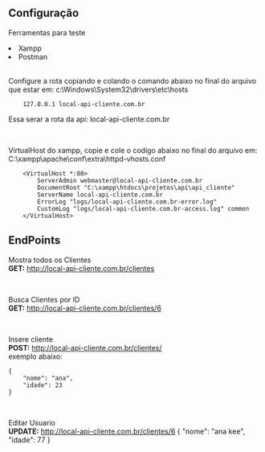 ## Configuração

<p>Ferramentas para teste</p>
<li>Xampp</li>
<li>Postman</li>

<br>

<p>Configure a rota copiando e colando o comando abaixo no final do arquivo que estar em: c:\Windows\System32\drivers\etc\hosts </p>


```
    127.0.0.1 local-api-cliente.com.br
```
<p>Essa serar a rota da api: local-api-cliente.com.br</p>

<br>

<p>VirtualHost do xampp, copie e cole o codigo abaixo no final do arquivo em: C:\xampp\apache\conf\extra\httpd-vhosts.conf </p>

```
    <VirtualHost *:80>
        ServerAdmin webmaster@local-api-cliente.com.br
        DocumentRoot "C:\xampp\htdocs\projetos\api\api_cliente"
        ServerName local-api-cliente.com.br
        ErrorLog "logs/local-api-cliente.com.br-error.log"
        CustomLog "logs/local-api-cliente.com.br-access.log" common
    </VirtualHost>
```

## EndPoints

Mostra todos os Clientes</br>
<b>GET:</b> http://local-api-cliente.com.br/clientes


</br>

Busca Clientes por ID</br>
<b>GET:</b> http://local-api-cliente.com.br/clientes/6


</br>

Insere cliente</br>
<b>POST:</b> http://local-api-cliente.com.br/clientes/</br>
exemplo abaixo:
```
{
    "nome": "ana",
    "idade": 23
}
```

</br>

Editar Usuario</br>
<b>UPDATE:</b> http://local-api-cliente.com.br/clientes/6
{
    "nome": "ana kee",
    "idade": 77
}
